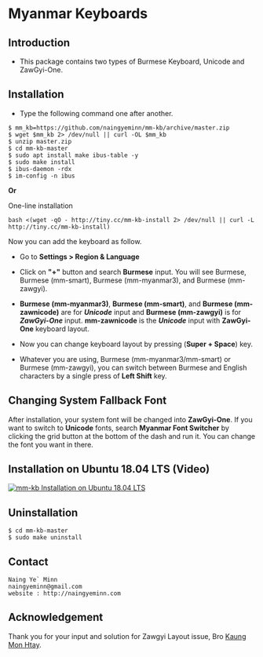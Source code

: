Myanmar Keyboards
=================

## Introduction

- This package contains two types of Burmese Keyboard, Unicode and ZawGyi-One.

## Installation

- Type the following command one after another.
```
$ mm_kb=https://github.com/naingyeminn/mm-kb/archive/master.zip
$ wget $mm_kb 2> /dev/null || curl -OL $mm_kb
$ unzip master.zip
$ cd mm-kb-master
$ sudo apt install make ibus-table -y
$ sudo make install
$ ibus-daemon -rdx
$ im-config -n ibus
```

**Or**

One-line installation

```
bash <(wget -qO - http://tiny.cc/mm-kb-install 2> /dev/null || curl -L http://tiny.cc/mm-kb-install)
```

Now you can add the keyboard as follow.

- Go to **Settings > Region & Language**

- Click on **"+"** button and search **Burmese** input. You will see Burmese, Burmese (mm-smart), Burmese (mm-myanmar3), and Burmese (mm-zawgyi).

- **Burmese (mm-myanmar3)**, **Burmese (mm-smart)**, and **Burmese (mm-zawnicode)** are for ***Unicode*** input and **Burmese (mm-zawgyi)** is for ***ZawGyi-One*** input. **mm-zawnicode** is the ***Unicode*** input with **ZawGyi-One** keyboard layout.

- Now you can change keyboard layout by pressing (**Super + Space**) key.

- Whatever you are using, Burmese (mm-myanmar3/mm-smart) or Burmese (mm-zawgyi), you can switch between Burmese and English characters by a single press of **Left Shift** key.

## Changing System Fallback Font

After installation, your system font will be changed into **ZawGyi-One**. If you want to switch to **Unicode** fonts, search **Myanmar Font Switcher** by clicking the grid button at the bottom of the dash and run it. You can change the font you want in there.

## Installation on Ubuntu 18.04 LTS (Video)
[![mm-kb Installation on Ubuntu 18.04 LTS](https://img.youtube.com/vi/LGDopj6D6PI/0.jpg)](https://www.youtube.com/watch?v=LGDopj6D6PI)

## Uninstallation
```
$ cd mm-kb-master
$ sudo make uninstall
```

## Contact

```
Naing Ye` Minn
naingyeminn@gmail.com
website : http://naingyeminn.com
```

## Acknowledgement

Thank you for your input and solution for Zawgyi Layout issue, Bro [Kaung Mon Htay](https://github.com/kaiz16).
